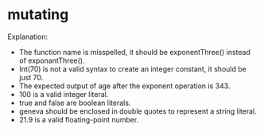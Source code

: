 # mutating

Explanation:

- The function name is misspelled, it should be exponentThree() instead of exponantThree().
- Int(70) is not a valid syntax to create an integer constant, it should be just 70.
- The expected output of age after the exponent operation is 343.
- 100 is a valid integer literal.
- true and false are boolean literals.
- geneva should be enclosed in double quotes to represent a string literal.
- 21.9 is a valid floating-point number.
